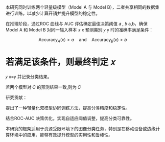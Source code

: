 本研究同时训练两个轻量级模型（Model A 与 Model B），二者共享相同的数据集进行训练，以减少计算开销并提升模型的稳定性。

在推理阶段，通过ROC 曲线与 AUC 评估确定最佳决策阈值 
𝑎
,
𝑏
a,b，确保 Model A 和 Model B 对同一输入样本 
𝑥
x 预测类别 
𝑦
y 时的准确率满足条件：

$$
\text{Accuracy}_A(x) > a \quad \text{and} \quad \text{Accuracy}_B(x) > b
$$

若满足该条件，则最终判定 
𝑥
=
𝑦
x=y 并记录分类结果。

若两个模型对 
𝐶
 的预测结果一致,则为 𝐶

研究贡献：

提出了一种轻量化双模型协同训练方法，提高分类精度和稳定性。

结合ROC-AUC 决策优化，实现自适应阈值调整，提高分类可靠性。

本研究的框架适用于资源受限环境下的图像分类任务，特别是在移动设备或边缘计算环境中的应用，能够有效提升模型的实用性和鲁棒性。
